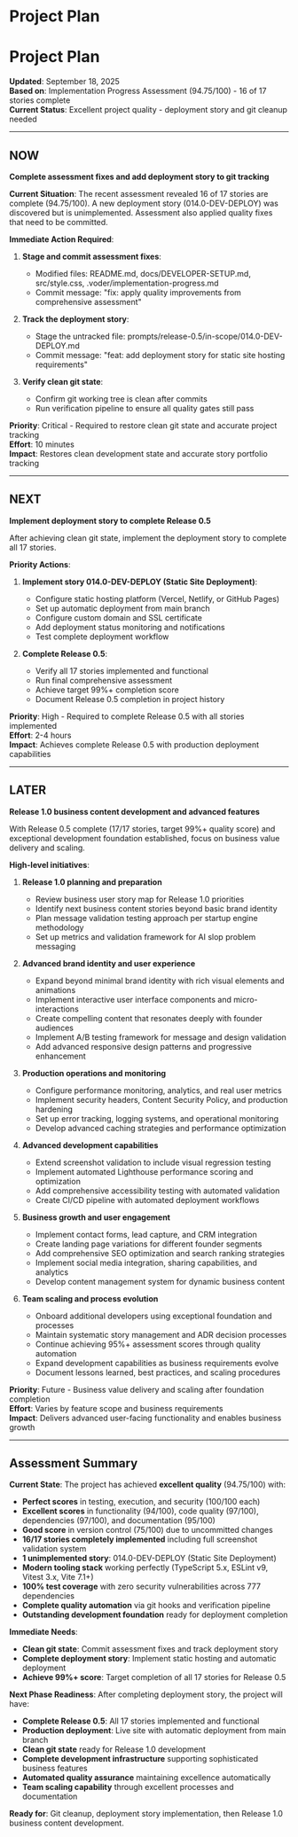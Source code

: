 # Project Plan

# Project Plan

**Updated**: September 18, 2025  
**Based on**: Implementation Progress Assessment (94.75/100) - 16 of 17 stories complete  
**Current Status**: Excellent project quality - deployment story and git cleanup needed

---

## NOW

**Complete assessment fixes and add deployment story to git tracking**

**Current Situation**: The recent assessment revealed 16 of 17 stories are complete (94.75/100). A new deployment story (014.0-DEV-DEPLOY) was discovered but is unimplemented. Assessment also applied quality fixes that need to be committed.

**Immediate Action Required**:
1. **Stage and commit assessment fixes**:
   - Modified files: README.md, docs/DEVELOPER-SETUP.md, src/style.css, .voder/implementation-progress.md
   - Commit message: "fix: apply quality improvements from comprehensive assessment"

2. **Track the deployment story**:
   - Stage the untracked file: prompts/release-0.5/in-scope/014.0-DEV-DEPLOY.md
   - Commit message: "feat: add deployment story for static site hosting requirements"

3. **Verify clean git state**:
   - Confirm git working tree is clean after commits
   - Run verification pipeline to ensure all quality gates still pass

**Priority**: Critical - Required to restore clean git state and accurate project tracking  
**Effort**: 10 minutes  
**Impact**: Restores clean development state and accurate story portfolio tracking

---

## NEXT

**Implement deployment story to complete Release 0.5**

After achieving clean git state, implement the deployment story to complete all 17 stories.

**Priority Actions**:
1. **Implement story 014.0-DEV-DEPLOY (Static Site Deployment)**:
   - Configure static hosting platform (Vercel, Netlify, or GitHub Pages)
   - Set up automatic deployment from main branch
   - Configure custom domain and SSL certificate
   - Add deployment status monitoring and notifications
   - Test complete deployment workflow

2. **Complete Release 0.5**:
   - Verify all 17 stories implemented and functional
   - Run final comprehensive assessment
   - Achieve target 99%+ completion score
   - Document Release 0.5 completion in project history

**Priority**: High - Required to complete Release 0.5 with all stories implemented  
**Effort**: 2-4 hours  
**Impact**: Achieves complete Release 0.5 with production deployment capabilities

---

## LATER

**Release 1.0 business content development and advanced features**

With Release 0.5 complete (17/17 stories, target 99%+ quality score) and exceptional development foundation established, focus on business value delivery and scaling.

**High-level initiatives**:

1. **Release 1.0 planning and preparation**
   - Review business user story map for Release 1.0 priorities  
   - Identify next business content stories beyond basic brand identity
   - Plan message validation testing approach per startup engine methodology
   - Set up metrics and validation framework for AI slop problem messaging

2. **Advanced brand identity and user experience**
   - Expand beyond minimal brand identity with rich visual elements and animations
   - Implement interactive user interface components and micro-interactions
   - Create compelling content that resonates deeply with founder audiences
   - Implement A/B testing framework for message and design validation
   - Add advanced responsive design patterns and progressive enhancement

3. **Production operations and monitoring**
   - Configure performance monitoring, analytics, and real user metrics
   - Implement security headers, Content Security Policy, and production hardening
   - Set up error tracking, logging systems, and operational monitoring
   - Develop advanced caching strategies and performance optimization

4. **Advanced development capabilities**
   - Extend screenshot validation to include visual regression testing
   - Implement automated Lighthouse performance scoring and optimization
   - Add comprehensive accessibility testing with automated validation
   - Create CI/CD pipeline with automated deployment workflows

5. **Business growth and user engagement**
   - Implement contact forms, lead capture, and CRM integration
   - Create landing page variations for different founder segments
   - Add comprehensive SEO optimization and search ranking strategies
   - Implement social media integration, sharing capabilities, and analytics
   - Develop content management system for dynamic business content

6. **Team scaling and process evolution**
   - Onboard additional developers using exceptional foundation and processes
   - Maintain systematic story management and ADR decision processes
   - Continue achieving 95%+ assessment scores through quality automation
   - Expand development capabilities as business requirements evolve
   - Document lessons learned, best practices, and scaling procedures

**Priority**: Future - Business value delivery and scaling after foundation completion  
**Effort**: Varies by feature scope and business requirements  
**Impact**: Delivers advanced user-facing functionality and enables business growth

---

## Assessment Summary

**Current State**: The project has achieved **excellent quality** (94.75/100) with:
- **Perfect scores** in testing, execution, and security (100/100 each)
- **Excellent scores** in functionality (94/100), code quality (97/100), dependencies (97/100), and documentation (95/100)
- **Good score** in version control (75/100) due to uncommitted changes
- **16/17 stories completely implemented** including full screenshot validation system
- **1 unimplemented story**: 014.0-DEV-DEPLOY (Static Site Deployment)
- **Modern tooling stack** working perfectly (TypeScript 5.x, ESLint v9, Vitest 3.x, Vite 7.1+)
- **100% test coverage** with zero security vulnerabilities across 777 dependencies
- **Complete quality automation** via git hooks and verification pipeline
- **Outstanding development foundation** ready for deployment completion

**Immediate Needs**:
- **Clean git state**: Commit assessment fixes and track deployment story
- **Complete deployment story**: Implement static hosting and automatic deployment
- **Achieve 99%+ score**: Target completion of all 17 stories for Release 0.5

**Next Phase Readiness**: After completing deployment story, the project will have:
- **Complete Release 0.5**: All 17 stories implemented and functional
- **Production deployment**: Live site with automatic deployment from main branch
- **Clean git state** ready for Release 1.0 development
- **Complete development infrastructure** supporting sophisticated business features
- **Automated quality assurance** maintaining excellence automatically
- **Team scaling capability** through excellent processes and documentation

**Ready for**: Git cleanup, deployment story implementation, then Release 1.0 business content development.